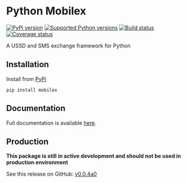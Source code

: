 # Python Mobilex


[![PyPi version][pypi-image]][pypi-link]
[![Supported Python versions][pyversions-image]][pyversions-link]
[![Build status][ci-image]][ci-link]
[![Coverage status][codecov-image]][codecov-link]


A USSD and SMS exchange framework for Python 


## Installation

Install from [PyPi](https://pypi.org/project/mobilex/)

```
pip install mobilex
```

## Documentation

Full documentation is available [here][docs-link].



## Production

__This package is still in active development and should not be used in production environment__




[docs-link]: https://davidkyalo.github.io/python-mobilex/
[pypi-image]: https://img.shields.io/pypi/v/mobilex.svg?color=%233d85c6
[pypi-link]: https://pypi.python.org/pypi/mobilex
[pyversions-image]: https://img.shields.io/pypi/pyversions/mobilex.svg
[pyversions-link]: https://pypi.python.org/pypi/mobilex
[ci-image]: https://github.com/davidkyalo/python-mobilex/actions/workflows/workflow.yaml/badge.svg?event=push&branch=main
[ci-link]: https://github.com/davidkyalo/python-mobilex/actions?query=workflow%3ACI%2FCD+event%3Apush+branch%3Amaster
[codecov-image]: https://codecov.io/gh/davidkyalo/python-mobilex/branch/main/graph/badge.svg
[codecov-link]: https://codecov.io/gh/davidkyalo/python-mobilex


See this release on GitHub: [v0.0.4a0](https://github.com/davidkyalo/python-mobilex/releases/tag/0.0.4a0)
